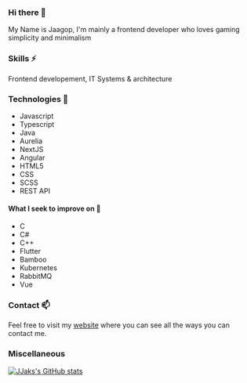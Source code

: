 ### Hi there 👋
My Name is Jaagop, I'm mainly a frontend developer who loves gaming simplicity and minimalism

### Skills ⚡
Frontend developement, IT Systems & architecture

### Technologies 🔭
* Javascript
* Typescript
* Java
* Aurelia
* NextJS
* Angular
* HTML5
* CSS
* SCSS
* REST API


#### What I seek to improve on 🤔
* C
* C#
* C++
* Flutter
* Bamboo
* Kubernetes
* RabbitMQ
* Vue


### Contact 📫
Feel free to visit my [website](https://jaagop.eu/) where you can see all the ways you can contact me.

### Miscellaneous
[![JJaks's GitHub stats](https://github-readme-stats.vercel.app/api?username=jjaks)](https://github.com/anuraghazra/github-readme-stats)
<!--
**JJaks/JJaks** is a ✨ _special_ ✨ repository because its `README.md` (this file) appears on your GitHub profile.

Here are some ideas to get you started:

- 🔭 I’m currently working on ...
- 🌱 I’m currently learning ...
- 👯 I’m looking to collaborate on ...
- 🤔 I’m looking for help with ...
- 💬 Ask me about ...
- 📫 How to reach me: ...
- 😄 Pronouns: ...
- ⚡ Fun fact: ...
-->
